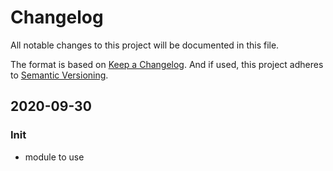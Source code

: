 # Changelog

All notable changes to this project will be documented in this file.

The format is based on [Keep a Changelog](http://keepachangelog.com/en/1.0.0/).
And if used, this project adheres to [Semantic Versioning](http://semver.org/spec/v2.0.0.html).

## 2020-09-30

### Init

- module to use
